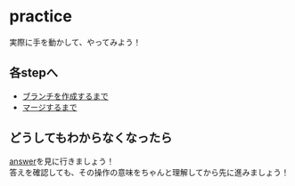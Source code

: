 # practice

実際に手を動かして、やってみよう！

## 各stepへ

- [ブランチを作成するまで](./step01/untilCreateBranch.md)
- [マージするまで](./step02/untilMerge.md)

## どうしてもわからなくなったら

[answer](/public/docs/lesson/answer/README.md)を見に行きましょう！  
答えを確認しても、その操作の意味をちゃんと理解してから先に進みましょう！
